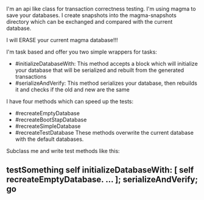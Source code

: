 I'm an api like class for transaction correctness testing. I'm using magma to save your databases. I create snapshots into the magma-snapshots directory which can be exchanged and compared with the current database.

I will ERASE your current magma database!!!

I'm task based and offer you two simple wrappers for tasks:
- #initializeDatabaseWith: 
	This method accepts a block which will initialize your database that will be serialized and rebuilt from the generated transactions
- #serializeAndVerify:
	This method serializes your database, then rebuilds it and checks if the old and new are the same

I have four methods which can speed up the tests:
- #recreateEmptyDatabase 
- #recreateBootStapDatabase 
- #recreateSimpleDatabase 
- #recreateTestDatabase 
These methods overwrite the current database with the default databases.

Subclass me and write test methods like this:

testSomething
	self
		initializeDatabaseWith: [ self recreateEmptyDatabase.
			... ];
		serializeAndVerify;
		go
---
